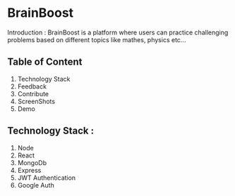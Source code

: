 # BrainBoost


Introduction :
BrainBoost is a platform where users can practice challenging problems based on different topics like mathes, physics etc...

## Table of Content

1. Technology Stack
2. Feedback
3. Contribute
4. ScreenShots
5. Demo


## Technology Stack :
1. Node 
2. React
3. MongoDb
4. Express
5. JWT Authentication
6. Google Auth
